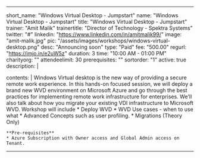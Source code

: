 ---

short_name: "Windows Virtual Desktop - Jumpstart"
name: "Windows Virtual Desktop - Jumpstart"
title: "Windows Virtual Desktop - Jumpstart"
trainer: "Amit Malik"
trainertitle: "Director of Technology - Spektra Systems"
twitter: "#"
linkedin: "https://www.linkedin.com/in/amitmalik99/"
image: "amit-malik.jpg"
pic: "/assets/images/workshops/windows-virtual-desktop.png"
desc: "Announcing soon" 
type: "Paid"
fee: "500.00"
regurl: "https://imjo.in/e2uW5z"
duration: 3
time: "10:00 AM - 01:00 PM"
charityorg: ""
attendeelimit: 30
prerequisites: ""
sortorder: "1"
active: true
description: |
    
    
contents: |
    Windows Virtual desktop is the new way of providing a secure remote work experience. In this hands-on focused session, we will deploy a brand new WVD environment on Microsoft Azure and go through the best practices for implementing remote work infrastructure for enterprises. We'll also talk about how you migrate your  existing VDI infrastructure to Microsoft WVD.
    Workshop will include
    * Deploy WVD
    * WVD Use cases - when to use what
    * Advanced Concepts such as user profiling.
    * Migrations (Theory Only)

    **Pre-requisites**
    * Azure Subscription with Owner access and Global Admin access on Tenant. 

---